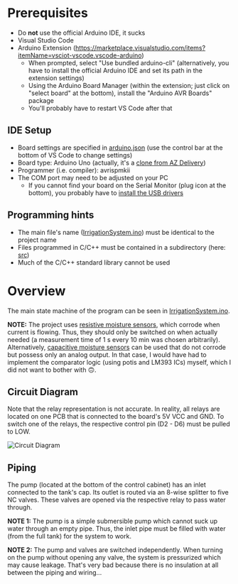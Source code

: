 # Prerequisites
* Do **not** use the official Arduino IDE, it sucks
* Visual Studio Code
* Arduino Extension (https://marketplace.visualstudio.com/items?itemName=vsciot-vscode.vscode-arduino)
  * When prompted, select "Use bundled arduino-cli" (alternatively, you have to install the official Arduino IDE and set its path in the extension settings)
  * Using the Arduino Board Manager (within the extension; just click on "select board" at the bottom), install the "Arduino AVR Boards" package
  * You'll probably have to restart VS Code after that

## IDE Setup
* Board settings are specified in [arduino.json](/.vscode/arduino.json) (use the control bar at the bottom of VS Code to change settings)
* Board type: Arduino Uno (actually, it's a [clone from AZ Delivery](https://www.az-delivery.de/products/mikrocontroller-board))
* Programmer (i.e. compiler): avrispmkii
* The COM port may need to be adjusted on your PC
  * If you cannot find your board on the Serial Monitor (plug icon at the bottom), you probably have to [install the USB drivers](https://support.arduino.cc/hc/en-us/articles/4411305694610-Install-or-update-FTDI-drivers)

## Programming hints
* The main file's name ([IrrigationSystem.ino](IrrigationSystem.ino)) must be identical to the project name
* Files programmed in C/C++ must be contained in a subdirectory (here: [src](/src/))
* Much of the C/C++ standard library cannot be used

# Overview
The main state machine of the program can be seen in [IrrigationSystem.ino](IrrigationSystem.ino). 

**NOTE:** The project uses [resistive moisture sensors](https://www.az-delivery.de/products/feuchtigkeitssensor-modul?_pos=1&_sid=b3e597e6f&_ss=r), which corrode when current is flowing. Thus, they should only be switched on when actually needed (a measurement time of 1 s every 10 min was chosen arbitrarily). Alternatively, [capacitive moisture sensors](https://www.az-delivery.de/products/bodenfeuchte-sensor-modul-v1-2?_pos=3&_sid=b3e597e6f&_ss=r) can be used that do not corrode but possess only an analog output. In that case, I would have had to implement the comparator logic (using potis and LM393 ICs) myself, which I did not want to bother with 🙃.

## Circuit Diagram
Note that the relay representation is not accurate. In reality, all relays are located on one PCB that is connected to the board's 5V VCC and GND. To switch one of the relays, the respective control pin (D2 - D6) must be pulled to LOW.

![Circuit Diagram](circuit.svg)

## Piping
The pump (located at the bottom of the control cabinet) has an inlet connected to the tank's cap. Its outlet is routed via an 8-wise splitter to five NC valves. These valves are opened via the respective relay to pass water through.

**NOTE 1:** The pump is a simple submersible pump which cannot suck up water through an empty pipe. Thus, the inlet pipe must be filled with water (from the full tank) for the system to work.

**NOTE 2:** The pump and valves are switched independently. When turning on the pump without opening any valve, the system is pressurized which may cause leakage. That's very bad because there is no insulation at all between the piping and wiring...

